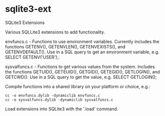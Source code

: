 # sqlite3-ext
SQLite3 Extensions

Various SQLLite3 extensions to add functionality.

envfuncs.c    - Functions to use environment variables. Currently includes
                the functions GETENV(), GETENVLEN(), GETENVEXISTS(), and
                GETENVDEFAULT(). Use in a SQL query to get an environment
                variable, e.g. SELECT GETENV('USER');.

sysvalfuncs.c - Functions to get various values from the system. Includes the
                functions GETUID(), GETEUID(), GETGID(), GETEGID(), GETLOGIN(),
                and GETCWD(). Use in a SQL query to get the value, e.g.
                SELECT GETLOGIN();
             
Compile functions into a shared library on your platform or choice, e.g.:

    cc -o envfuncs.dylib -dynamiclib envfuncs.c
    cc -o sysvalfuncs.dylib -dynamiclib sysvalfuncs.c
    
Load extensions into SQLite3 with the '.load' command.

